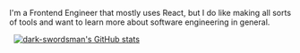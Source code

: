 I'm a Frontend Engineer that mostly uses React, but I do like making all sorts of tools and want to learn more about software engineering in general.

&nbsp;
[![dark-swordsman's GitHub stats](https://github-readme-stats.vercel.app/api?username=dark-swordsman&theme=codeSTACKr&count_private=true&show_icons=true)](https://github.com/anuraghazra/github-readme-stats)
